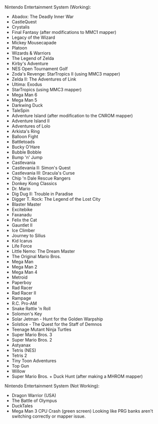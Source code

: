 Nintendo Entertainment System (Working):
- Abadox: The Deadly Inner War
- CastleQuest
- Crystalis
- Final Fantasy (after modifications to MMC1 mapper)
- Legacy of the Wizard
- Mickey Mousecapade
- Platoon
- Wizards & Warriors
- The Legend of Zelda
- Kirby's Adventure
- NES Open Tournament Golf
- Zoda's Revenge: StarTropics II (using MMC3 mapper)
- Zelda II: The Adventures of Link
- Ultima: Exodus
- StarTropics (using MMC3 mapper)
- Mega Man 6
- Mega Man 5
- Darkwing Duck
- TaleSpin
- Adventure Island (after modification to the CNROM mapper)
- Adventure Island II
- Adventures of Lolo
- Arkista's Ring
- Balloon Fight
- Battletoads
- Bucky O'Hare
- Bubble Bobble
- Bump 'n' Jump
- Castlevania
- Castlevania II: Simon's Quest
- Castlevania III: Dracula's Curse
- Chip 'n Dale Rescue Rangers
- Donkey Kong Classics
- Dr. Mario
- Dig Dug II: Trouble in Paradise
- Digger T. Rock: The Legend of the Lost City
- Blaster Master
- Excitebike
- Faxanadu
- Felix the Cat
- Gauntlet II
- Ice Climber
- Journey to Silius
- Kid Icarus
- Life Force
- Little Nemo: The Dream Master
- The Original Mario Bros.
- Mega Man
- Mega Man 2
- Mega Man 4
- Metroid
- Paperboy
- Rad Racer
- Rad Racer II
- Rampage
- R.C. Pro-AM
- Snake Rattle 'n Roll
- Solomon's Key
- Solar Jetman - Hunt for the Golden Warpship
- Solstice - The Quest for the Staff of Demnos
- Teenage Mutant Ninja Turtles
- Super Mario Bros. 3
- Super Mario Bros. 2
- Astyanax
- Tetris (NES)
- Tetris 2
- Tiny Toon Adventures
- Top Gun
- Willow
- Super Mario Bros. + Duck Hunt (after making a MHROM mapper)

Nintendo Entertainment System (Not Working):
- Dragon Warrior (USA)
- The Battle of Olympus
- DuckTales
- Mega Man 3
CPU Crash (green screen)
Looking like PRG banks aren't switching correctly or mapper issue.
